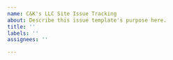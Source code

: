```yaml
---
name: C&K's LLC Site Issue Tracking
about: Describe this issue template's purpose here.
title: ''
labels: ''
assignees: ''

---
```



